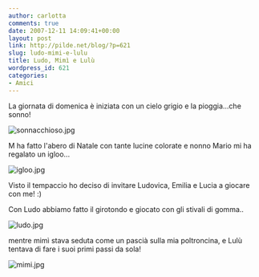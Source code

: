 ```yaml
---
author: carlotta
comments: true
date: 2007-12-11 14:09:41+00:00
layout: post
link: http://pilde.net/blog/?p=621
slug: ludo-mimi-e-lulu
title: Ludo, Mimì e Lulù
wordpress_id: 621
categories:
- Amici
---
```


La giornata di domenica è iniziata con un cielo grigio e la pioggia...che sonno! 

![sonnacchioso.jpg](http://pilde.net/blog/wp-content/uploads/2007/12/sonnacchioso.jpg)

M ha fatto l'abero di Natale con tante lucine colorate e nonno Mario mi ha regalato un igloo... 

![igloo.jpg](http://pilde.net/blog/wp-content/uploads/2007/12/igloo.jpg)

Visto il tempaccio ho deciso di invitare Ludovica, Emilia e Lucia a giocare con me! :)

Con Ludo abbiamo fatto il girotondo e giocato con gli stivali di gomma..

![ludo.jpg](http://pilde.net/blog/wp-content/uploads/2007/12/ludo.jpg)

mentre mimì stava seduta come un pascià sulla mia poltroncina, e Lulù tentava di fare i suoi primi passi da sola!

![mimi.jpg](http://pilde.net/blog/wp-content/uploads/2007/12/mimi.jpg)








